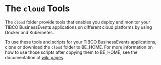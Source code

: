 # The `cloud` Tools

The `cloud` folder provide tools that enables you deploy and monitor your TIBCO BusinessEvents applications on different cloud platforms by using Docker and Kubernetes.   

To use these tools and scripts for your TIBCO BusinessEvents applications, clone or download the `cloud` folder to BE_HOME. For more information on how to use those scripts after copying them to BE_HOME, see the documentation at [wiki pages](https://github.com/TIBCOSoftware/be-tools/wiki).
